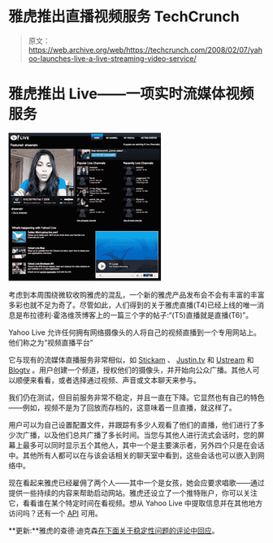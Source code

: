 # 雅虎推出直播视频服务 TechCrunch

> 原文：<https://web.archive.org/web/https://techcrunch.com/2008/02/07/yahoo-launches-live-a-live-streaming-video-service/>

# 雅虎推出 Live——一项实时流媒体视频服务

[![](img/66cf96bf1361fa0cba2f9585559ba389.png)](https://web.archive.org/web/20230124115244/http://live.yahoo.com/)

考虑到本周围绕微软收购雅虎的混乱，一个新的雅虎产品发布会不会有丰富的丰富多彩也就不足为奇了。尽管如此，人们得到的关于雅虎直播(T4)已经上线的唯一消息是布拉德利·霍洛维茨博客上的一篇三个字的帖子:“(T5)直播就是直播(T6)”。

Yahoo Live 允许任何拥有网络摄像头的人将自己的视频直播到一个专用网站上。他们称之为“视频直播平台”

它与现有的流媒体直播服务非常相似，如 [Stickam](https://web.archive.org/web/20230124115244/http://www.stickam.com/) 、 [Justin.tv](https://web.archive.org/web/20230124115244/http://www.justin.tv/) 和 [Ustream](https://web.archive.org/web/20230124115244/http://www.ustream.tv/) 和 [Blogtv](https://web.archive.org/web/20230124115244/http://www.blogtv.com/) 。用户创建一个频道，授权他们的摄像头，并开始向公众广播。其他人可以顺便来看看，或者选择通过视频、声音或文本聊天来参与。

我们仍在测试，但目前服务非常不稳定，并且一直在下降。它显然也有自己的特色——例如，视频不是为了回放而存档的，这意味着一旦直播，就这样了。

用户可以为自己设置配置文件，并跟踪有多少人观看了他们的直播，他们进行了多少次广播，以及他们总共广播了多长时间。当您与其他人进行流式会话时，您的屏幕上最多可以同时显示五个其他人，其中一个是主要演示者，另外四个只是在会话中。其他所有人都可以在与该会话相关的聊天室中看到，这些会话也可以嵌入到网络中。

现在看起来雅虎已经雇佣了两个人——其中一个是女孩，她会应要求唱歌——通过提供一些持续的内容来帮助启动网站。雅虎还设立了一个推特账户，你可以关注它，看看谁在某个特定时间在看视频。想从 Yahoo Live 中提取信息并在其他地方访问吗？还有一个 [API](https://web.archive.org/web/20230124115244/http://developer.yahoo.com/ylive/) 可用。

**更新:**雅虎的查德·迪克森[在下面关于稳定性问题的评论中回应](https://web.archive.org/web/20230124115244/http://live.yahoo.com/)。